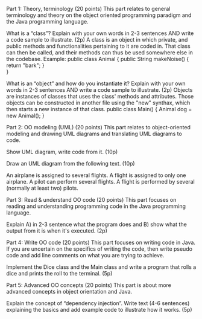Part 1: Theory, terminology (20 points)
This part relates to general terminology and theory on the object oriented programming paradigm and the Java programming language.

What is a “class”? Explain with your own words in 2-3 sentences AND write a code sample to illustrate. (2p)
A class is an object in which private, and public methods and functionalities pertaining to it are coded in. That class can
then be called, and their methods can thus be used somewhere else in the codebase.
Example: 
public class Animal {
	public String makeNoise() {
		return "bark";
	}	
}





What is an “object” and how do you instantiate it? Explain with your own words in 2-3 sentences AND write a code sample to illustrate. (2p)
Objects are instances of classes that uses the class' methods and attributes. Those objects can be constructed
in another file using the "new" synthax, which then starts a new instance of that class.
public class Main() {
	Animal dog = new Animal();
}








Part 2: OO modeling (UML) (20 points)
This part relates to object-oriented modeling and drawing UML diagrams and translating UML diagrams to code.

Show UML diagram, write code from it. (10p)





Draw an UML diagram from the following text. (10p)

An airplane is assigned to several flights. A flight is assigned to only one airplane. A pilot can perform several flights. A flight is performed by several (normally at least two) pilots.





Part 3: Read & understand OO code (20 points)
This part focuses on reading and understanding programming code in the Java programming language.


Explain A) in 2-3 sentence what the program does and B) show what the output from it is when it's executed. (2p)








Part 4: Write OO code (20 points)
This part focuses on writing code in Java. If you are uncertain on the specifics of writing the code, then write pseudo code and add line comments on what you are trying to achieve.



Implement the Dice class and the Main class and write a program that rolls a dice and prints the roll to the terminal. (5p)






Part 5: Advanced OO concepts (20 points)
This part is about more advanced concepts in object orientation and Java.

Explain the concept of “dependency injection”. Write text (4-6 sentences) explaining the basics and add example code to illustrate how it works. (5p)











